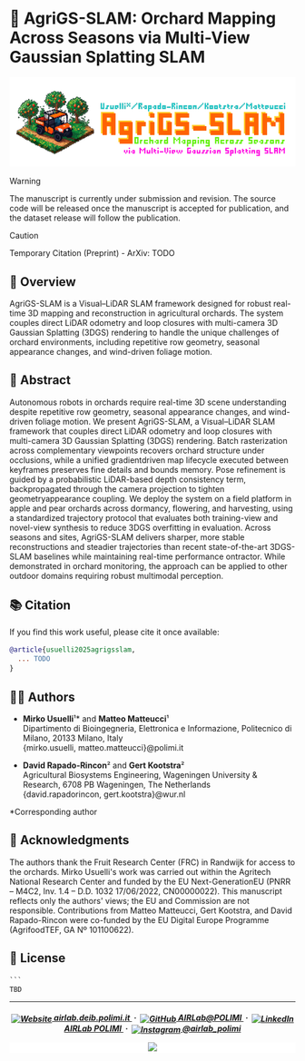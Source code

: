 # 🚜 AgriGS-SLAM: Orchard Mapping Across Seasons via Multi-View Gaussian Splatting SLAM

![](img/cover.png)

> [!WARNING]
> The manuscript is currently under submission and revision. The source code will be released once the manuscript is accepted for publication, and the dataset release will follow the publication.

> [!CAUTION]
> Temporary Citation (Preprint) - ArXiv: TODO

## 🍎 Overview

AgriGS-SLAM is a Visual–LiDAR SLAM framework designed for robust real-time 3D mapping and reconstruction in agricultural orchards. The system couples direct LiDAR odometry and loop closures with multi-camera 3D Gaussian Splatting (3DGS) rendering to handle the unique challenges of orchard environments, including repetitive row geometry, seasonal appearance changes, and wind-driven foliage motion.

## 🌳 Abstract

Autonomous robots in orchards require real-time
3D scene understanding despite repetitive row geometry, seasonal appearance changes, and wind-driven foliage motion. We present AgriGS-SLAM, a Visual–LiDAR SLAM framework that couples direct LiDAR odometry and loop closures with multi-camera 3D Gaussian Splatting (3DGS) rendering. Batch rasterization across complementary viewpoints recovers orchard structure under occlusions, while a unified gradientdriven map lifecycle executed between keyframes preserves fine details and bounds memory. Pose refinement is guided by a probabilistic LiDAR-based depth consistency term, backpropagated through the camera projection to tighten geometryappearance coupling. We deploy the system on a field platform in apple and pear orchards across dormancy, flowering, and harvesting, using a standardized trajectory protocol that evaluates both training-view and novel-view synthesis to reduce 3DGS overfitting in evaluation. Across seasons and sites, AgriGS-SLAM delivers sharper, more stable reconstructions and steadier trajectories than recent state-of-the-art 3DGS-SLAM baselines while maintaining real-time performance ontractor. While demonstrated in orchard monitoring, the approach can be applied to other outdoor domains requiring
robust multimodal perception.

##  📚 Citation

If you find this work useful, please cite it once available:

```bibtex
@article{usuelli2025agrigsslam,
  ... TODO
}
```

## 👨‍🌾 Authors

- **Mirko Usuelli**¹* and **Matteo Matteucci**¹  
  Dipartimento di Bioingegneria, Elettronica e Informazione, Politecnico di Milano, 20133 Milano, Italy  
  {mirko.usuelli, matteo.matteucci}@polimi.it

- **David Rapado-Rincon**² and **Gert Kootstra**²  
  Agricultural Biosystems Engineering, Wageningen University & Research, 6708 PB Wageningen, The Netherlands  
  {david.rapadorincon, gert.kootstra}@wur.nl

*Corresponding author

## 🙏 Acknowledgments

The authors thank the Fruit Research Center (FRC) in Randwijk for access to the orchards. Mirko Usuelli's work was carried out within the Agritech National  Research Center and funded by the EU Next-GenerationEU (PNRR – M4C2, Inv. 1.4 – D.D. 1032 17/06/2022, CN00000022). This manuscript reflects only the authors' views; the EU and Commission are not responsible. Contributions from Matteo Matteucci, Gert Kootstra, and David Rapado-Rincon were co-funded by the EU Digital Europe Programme (AgrifoodTEF, GA Nº 101100622).

## 📝 License

    ```
    TBD

---

<h5 align="center">

<p style="text-align: center;">
    <a href="https://airlab.deib.polimi.it/">
        <img src="https://media.licdn.com/dms/image/v2/D4D0BAQFZRtZG0qwQJA/company-logo_200_200/company-logo_200_200/0/1696428299657?e=2147483647&v=beta&t=RsTGLlJhY9OF974-VXutJ8poMYSps3RjNB6g7P7ncQw" alt="Website" style="width: 16px; vertical-align: middle;"> airlab.deib.polimi.it
    </a> &nbsp;&middot;&nbsp;
    <a href="https://github.com/AIRLab-POLIMI">
        <img src="https://github.githubassets.com/images/modules/logos_page/GitHub-Mark.png" alt="GitHub" style="width: 16px; vertical-align: middle;"> AIRLab@POLIMI
    </a> &nbsp;&middot;&nbsp;
    <a href="https://www.linkedin.com/company/airlab-polimi/">
        <img src="https://upload.wikimedia.org/wikipedia/commons/c/ca/LinkedIn_logo_initials.png" alt="LinkedIn" style="width: 16px; vertical-align: middle;"> AIRLab POLIMI
    </a> &nbsp;&middot;&nbsp;
    <a href="https://www.instagram.com/airlab_polimi/">
        <img src="https://upload.wikimedia.org/wikipedia/commons/a/a5/Instagram_icon.png" alt="Instagram" style="width: 16px; vertical-align: middle;"> @airlab_polimi
    </a>
</p>

<div style="text-align: center; background-color: white;">
    <img src="https://airlab.deib.polimi.it/wp-content/uploads/2019/07/airlab-logo-new_cropped.png" style="width: 50%;">
</div>

</h5>
